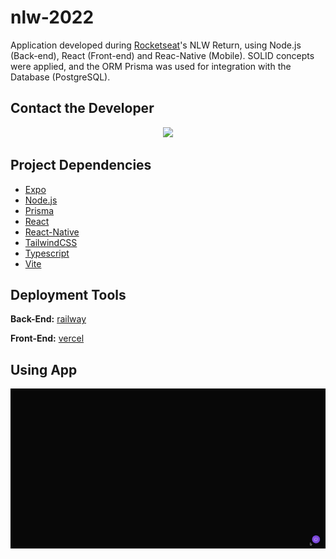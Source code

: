 # nlw-2022
Application developed during [Rocketseat](https://www.rocketseat.com.br/)'s NLW Return, using Node.js (Back-end), React (Front-end) and Reac-Native (Mobile).
SOLID concepts were applied, and the ORM Prisma was used for integration with the Database (PostgreSQL).

## Contact the Developer
<div align="center">
    <a href="https://www.linkedin.com/in/paulo-eduardo-peixoto-2155a866/" target="_blank"><img src="https://img.shields.io/badge/LinkedIn-0077B5?style=for-the-badge&logo=linkedin&logoColor=white" target="_blank"></a>
</div>

## Project Dependencies
- [Expo](https://expo.dev/)
- [Node.js](https://nodejs.org/en/)
- [Prisma](https://www.prisma.io/)
- [React](https://reactjs.org/)
- [React-Native](https://reactnative.dev/)
- [TailwindCSS](https://tailwindcss.com/)
- [Typescript](https://www.typescriptlang.org/)
- [Vite](https://vitejs.dev/)

## Deployment Tools
**Back-End:** [railway](https://railway.app/)</p>
**Front-End:** [vercel](https://vercel.com/)

## Using App
<div align="center">
      <img align="center" alt="Using-App" src="https://github.com/padupe/nlw-2022/blob/master/assets/using-app.gif">     
</div>